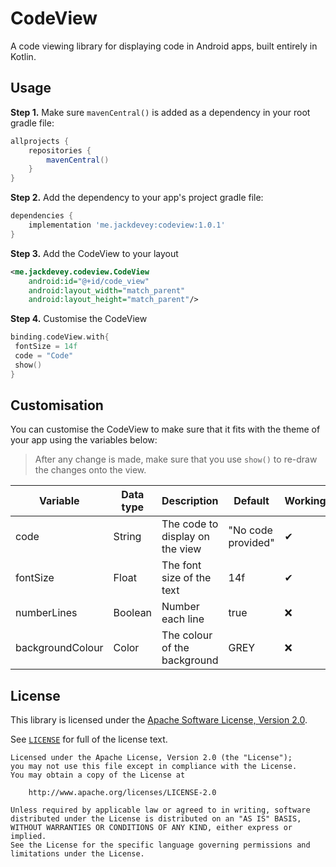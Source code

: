 # CodeView
A code viewing library for displaying code in Android apps, built entirely in Kotlin. 

## Usage
**Step 1.** Make sure `mavenCentral()` is added as a dependency in your root gradle file:
```groovy
allprojects {
    repositories {
        mavenCentral()
    }
}
```

**Step 2.** Add the dependency to your app's project gradle file:
```groovy
dependencies {
    implementation 'me.jackdevey:codeview:1.0.1'
}
```

**Step 3.** Add the CodeView to your layout
```xml
<me.jackdevey.codeview.CodeView
    android:id="@+id/code_view"
    android:layout_width="match_parent"
    android:layout_height="match_parent"/>
```

**Step 4.** Customise the CodeView
```kotlin
binding.codeView.with{
 fontSize = 14f
 code = "Code"
 show()
}

```

## Customisation
You can customise the CodeView to make sure that it fits with the theme of your app using the variables below:
> After any change is made, make sure that you use `show()` to re-draw the changes onto the view.

| Variable | Data type | Description | Default | Working |
|----------|-----------|-------------|---------|--------|
| code | String | The code to display on the view | "No code provided" | ✔ |
| fontSize | Float | The font size of the text | 14f | ✔ |
| numberLines | Boolean | Number each line | true | ❌ |
| backgroundColour | Color | The colour of the background | GREY | ❌ |



## License
This library is licensed under the [Apache Software License, Version 2.0](http://www.apache.org/licenses/LICENSE-2.0).

See [`LICENSE`](LICENSE) for full of the license text.

    Licensed under the Apache License, Version 2.0 (the "License");
    you may not use this file except in compliance with the License.
    You may obtain a copy of the License at

        http://www.apache.org/licenses/LICENSE-2.0

    Unless required by applicable law or agreed to in writing, software
    distributed under the License is distributed on an "AS IS" BASIS,
    WITHOUT WARRANTIES OR CONDITIONS OF ANY KIND, either express or implied.
    See the License for the specific language governing permissions and
    limitations under the License.
